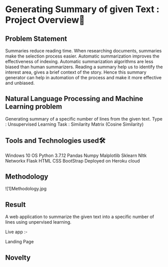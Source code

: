# Generating Summary of given Text : Project Overview🎯
## Problem Statement
Summaries reduce reading time. When researching documents, summaries make the selection process easier. Automatic summarization improves the effectiveness of indexing. Automatic summarization algorithms are less biased than human summarizers. Reading a summary help us to identify the interest area, gives a brief context of the story.
Hence this summary generator can help in automation of the process and make it more effective and unbiased.

## Natural Language Processing and Machine Learning problem
Generating summary of a specific number of lines from the given text. 
Type : Unsupervised Learning
Task : Similarity Matrix (Cosine Similarity)

## Tools and Technologies used🛠
Windows 10 OS
Python 3.7.12
Pandas
Numpy
Malplotlib
Sklearn
Nltk
Networkx
Flask
HTML
CSS
BootStrap
Deployed on Heroku cloud

## Methodology

![1]Methodology.jpg

## Result
A web application to summarize the given text into a specific number of lines using unpervised learning.

Live app :- 

Landing Page

## Novelty
